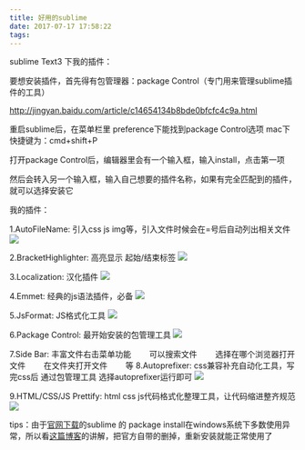 ```yaml
---
title: 好用的sublime
date: 2017-07-17 17:58:22
tags:
---
```


sublime Text3 下我的插件：

要想安装插件，首先得有包管理器：package Control（专门用来管理sublime插件的工具）

http://jingyan.baidu.com/article/c14654134b8bde0bfcfc4c9a.html

重启sublime后，在菜单栏里 preference下能找到package Control选项
     mac下快捷键为：cmd+shift+P

打开package Control后，编辑器里会有一个输入框，输入install，点击第一项


然后会转入另一个输入框，输入自己想要的插件名称，如果有完全匹配到的插件，就可以选择安装它


我的插件：

1.AutoFileName: 引入css js img等，引入文件时候会在=号后自动列出相关文件
    ![](https://ws4.sinaimg.cn/large/006tKfTcly1fhn00p3ctig30ao04jgoe.gif)
    
2.BracketHighlighter: 高亮显示 起始/结束标签
    ![](https://ws2.sinaimg.cn/large/006tKfTcly1fhmzvtk7lag307f044jso.gif)
    
3.Localization: 汉化插件
  ![](https://ws2.sinaimg.cn/large/006tKfTcly1fhn13qkx1oj313e01aaaj.jpg)
    
4.Emmet: 经典的js语法插件，必备
    ![](https://ws2.sinaimg.cn/large/006tKfTcly1fhmzz5suxtg306m036t91.gif)
    
5.JsFormat: JS格式化工具
    ![](https://ws3.sinaimg.cn/large/006tKfTcly1fhn00872t8g30av02kdg7.gif)

6.Package Control: 最开始安装的包管理工具
  ![](https://ws4.sinaimg.cn/large/006tKfTcly1fhn15ha2kcj30ig05ewfb.jpg)
    
7.Side Bar: 丰富文件右击菜单功能
　　可以搜索文件
　　选择在哪个浏览器打开文件
　　在文件夹打开文件 
　　等
8.Autoprefixer: css兼容补充自动化工具，写完css后 通过包管理工具 选择autoprefixer运行即可
![](https://ws1.sinaimg.cn/large/006tKfTcly1fhmzzm91wwg309x055q3p.gif)
    
9.HTML/CSS/JS Prettify: html css js代码格式化整理工具，让代码缩进整齐规范
    ![](https://ws4.sinaimg.cn/large/006tKfTcly1fhmzymmu21g30ar04ywfn.gif)



tips：由于<a href="http://www.sublimetextcn.com/3/">官网下载</a>的sublime 的 package install在windows系统下多数使用异常，所以看<a href="http://blog.csdn.net/feilong_csdn/article/details/67638660">这篇博客</a>的讲解，把官方自带的删掉，重新安装就能正常使用了

